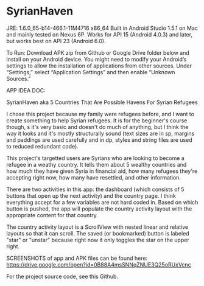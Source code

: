 # SyrianHaven
JRE: 1.6.0_65-b14-466.1-11M4716 x86_64
Built in Android Studio 1.5.1 on Mac and mainly tested on Nexus 6P. Works for API 15 (Android 4.0.3) and later, but works best on API 23 (Android 6.0).

To Run:
Download APK zip from Github or Google Drive folder below and install on your Android device. You might need to modify your Android’s settings to allow the installation of applications from other sources. Under “Settings,” select “Application Settings” and then enable “Unknown Sources.” 

APP IDEA DOC:

SyrianHaven aka 5 Countries That Are Possible Havens For Syrian Refugees

I chose this project because my family were refugees before, and I want to create something to help Syrian refugees. It is for the beginner's course though, s it's very basic and doesn't do much of anything, but I think the way it looks and it's mostly structurally sound (text sizes are in sp, margins and paddings are used carefully and in dp, styles and string files are used to reduced redundant code).

This project's targetted users are Syrians who are looking to become a refugee in a weathy country. 
It tells them about 5 wealthy countries and how much they have given Syria in financial aid, how many refugees they're accepting right now, how many have resettled, and other information. 

There are two activities in this app: the dashboard (which consists of 5 buttons that open up the next activity) and the country page. I think everything accept for a few variables are not hard coded in. Based on which button is pushed, the app will populate the country activity layout with the appropriate content for that country.

The country activity layout is a ScrollView with nested linear and relative layouts so that it can scroll. The saved (or bookmarked) button is labeled "star" or "unstar" because right now it only toggles the star on the upper right.


SCREENSHOTS of app and APK files can be found here: https://drive.google.com/open?id=0B88A4msSNNqZNUE3Q25oRUxVcnc

For the project source code, see this Github.
